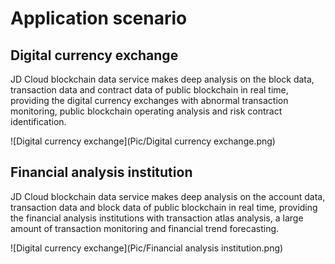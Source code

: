 # Application scenario

## Digital currency exchange
JD Cloud blockchain data service makes deep analysis on the block data, transaction data and contract data of public blockchain in real time, providing the digital currency exchanges with abnormal transaction monitoring, public blockchain operating analysis and risk contract identification. 

![Digital currency exchange](Pic/Digital currency exchange.png)

## Financial analysis institution
JD Cloud blockchain data service makes deep analysis on the account data, transaction data and block data of public blockchain in real time, providing the financial analysis institutions with transaction atlas analysis, a large amount of transaction monitoring and financial trend forecasting.

![Digital currency exchange](Pic/Financial analysis institution.png)
